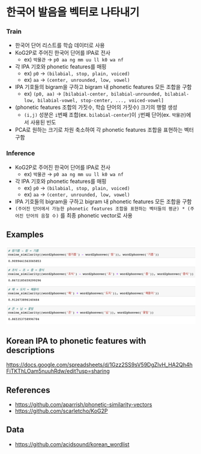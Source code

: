 # 한국어 발음을 벡터로 나타내기
### Train
* 한국어 단어 리스트를 학습 데이터로 사용 
* KoG2P로 주어진 한국어 단어를 IPA로 전사 
  * ex) ```박물관``` → ```p0 aa ng mm uu ll k0 wa nf```
* 각 IPA 기호와 phonetic features를 매핑 
  * ex) ```p0``` → ```(bilabial, stop, plain, voiced)```
  * ex) ```aa``` → ```(center, unrounded, low, vowel)```
* IPA 기호들의 bigram을 구하고 bigram 내 phonetic features 모든 조합을 구함 
  * ex) ```(p0, aa)``` → ```[bilabial-center, bilabial-unrounded, bilabial-low, bilabial-vowel, stop-center, ..., voiced-vowel]```
* (phonetic features 조합의 가짓수, 학습 단어의 가짓수) 크기의 행렬 생성 
  * ```(i,j)``` 성분은 ```i```번째 조합(ex. ```bilabial-center```)이 ```j```번째 단어(ex. ```박물관```)에서 사용된 빈도
* PCA로 원하는 크기로 차원 축소하여 각 phonetic features 조합을 표현하는 벡터 구함 
### Inference
* KoG2P로 주어진 한국어 단어를 IPA로 전사 
  * ex) ```박물관``` → ```p0 aa ng mm uu ll k0 wa nf```
* 각 IPA 기호와 phonetic features를 매핑 
  * ex) ```p0``` → ```(bilabial, stop, plain, voiced)```
  * ex) ```aa``` → ```(center, unrounded, low, vowel)```
* IPA 기호들의 bigram을 구하고 bigram 내 phonetic features 모든 조합을 구함 
* ```(주어진 단어에서 가능한 phonetic features 조합을 표현하는 벡터들의 평균) * (주어진 단어의 음절 수)``` 를 최종 phonetic vector로 사용 

## Examples 
<img src="https://github.com/yeounyi/korean-phonetic-vectors/blob/main/data/example.png?raw=true">
<br>

## Korean IPA to phonetic features with descriptions
https://docs.google.com/spreadsheets/d/1Gzz2SS9sV59DgZlvH_HA2Qh4hFiTKThLOam5nuuhRdw/edit?usp=sharing

## References 
* https://github.com/aparrish/phonetic-similarity-vectors
* https://github.com/scarletcho/KoG2P

## Data
* https://github.com/acidsound/korean_wordlist
